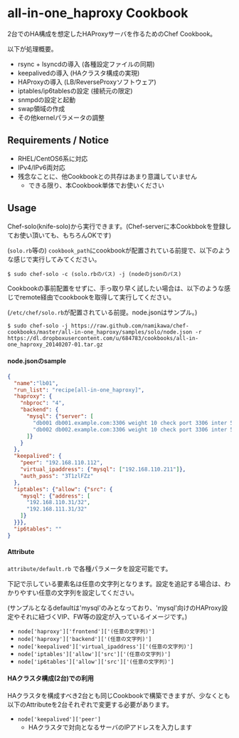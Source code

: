 all-in-one_haproxy Cookbook
===========================

2台でのHA構成を想定したHAProxyサーバを作るためのChef Cookbook。

以下が処理概要。

- rsync + lsyncdの導入 (各種設定ファイルの同期)
- keepalivedの導入 (HAクラスタ構成の実現)
- HAProxyの導入 (LB/ReverseProxyソフトウェア)
- iptables/ip6tablesの設定 (接続元の限定)
- snmpdの設定と起動
- swap領域の作成
- その他kernelパラメータの調整

Requirements / Notice
---------------------

- RHEL/CentOS6系に対応
- IPv4/IPv6両対応
- 残念なことに、他Cookbookとの共存はあまり意識していません
    - できる限り、本Cookbook単体でお使いください

Usage
-----

Chef-solo(knife-solo)から実行できます。(Chef-serverに本Cookbbokを登録してお使い頂いても、もちろんOKです)

(`solo.rb`等の) `cookbook_path`にcookbookが配置されている前提で、以下のような感じで実行してみてください。

    $ sudo chef-solo -c (solo.rbのパス) -j (nodeのjsonのパス)

Cookbookの事前配置をせずに、手っ取り早く試したい場合は、以下のような感じでremote経由でcookbookを取得して実行してください。

(`/etc/chef/solo.rb`が配置されている前提。node.jsonはサンプル。)

    $ sudo chef-solo -j https://raw.github.com/namikawa/chef-cookbooks/master/all-in-one_haproxy/samples/solo/node.json -r https://dl.dropboxusercontent.com/u/684783/cookbooks/all-in-one_haproxy_20140207-01.tar.gz

#### node.jsonのsample

```json
{
  "name":"lb01",
  "run_list": "recipe[all-in-one_haproxy]",
  "haproxy": {
    "nbproc": "4",
    "backend": {
      "mysql": {"server": [
        "db001 db001.example.com:3306 weight 10 check port 3306 inter 5000 fall 3",
        "db002 db002.example.com:3306 weight 10 check port 3306 inter 5000 fall 3"
      ]}
    }
  },
  "keepalived": {
    "peer": "192.168.110.112",
    "virtual_ipaddress": {"mysql": ["192.168.110.211"]},
    "auth_pass": "3T1zlFZz"
  },
  "iptables": {"allow": {"src": {
    "mysql": {"address": [
      "192.168.110.31/32",
      "192.168.111.31/32"
    ]}
  }}},
  "ip6tables": ""
}
```

#### Attribute

`attribute/default.rb` で各種パラメータを設定可能です。

下記で示している要素名は任意の文字列となります。設定を追記する場合は、わかりやすい任意の文字列を設定してください。

(サンプルとなるdefaultは'mysql'のみとなっており、'mysql'向けのHAProxy設定やそれに紐づくVIP、FW等の設定が入っているイメージです。)

- `node['haproxy']['frontend']['(任意の文字列)']`
- `node['haproxy']['backend']['(任意の文字列)']`
- `node['keepalived']['virtual_ipaddress']['(任意の文字列)']`
- `node['iptables']['allow']['src']['(任意の文字列)']`
- `node['ip6tables']['allow']['src']['(任意の文字列)']`


#### HAクラスタ構成(2台)での利用

HAクラスタを構成すべき2台とも同じCookbookで構築できますが、少なくとも以下のAttributeを2台それぞれで変更する必要があります。

- `node['keepalived']['peer']`
     - HAクラスタで対向となるサーバのIPアドレスを入力します
